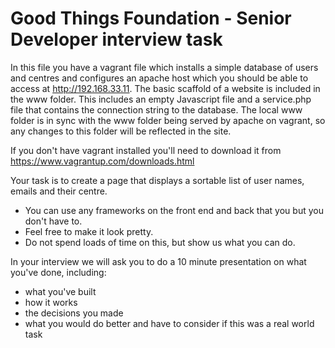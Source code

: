 # Good Things Foundation - Senior Developer interview task

In this file you have a vagrant file which installs a simple database of users and centres and configures an apache host 
which you should be able to access at http://192.168.33.11. The basic scaffold of a website is included in the www 
folder. This includes an empty Javascript file and a service.php file that contains the connection string to the 
database. The local www folder is in sync with the www folder being served by apache on vagrant, so any changes to this 
folder will be reflected in the site.

If you don't have vagrant installed you'll need to download it from https://www.vagrantup.com/downloads.html

Your task is to create a page that displays a sortable list of user names, emails and their centre.

- You can use any frameworks on the front end and back that you but you don't have to.
- Feel free to make it look pretty.
- Do not spend loads of time on this, but show us what you can do.

In your interview we will ask you to do a 10 minute presentation on what you've done, including:

- what you've built 
- how it works
- the decisions you made
- what you would do better and have to consider if this was a real world task